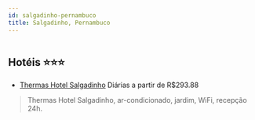 ```yaml
---
id: salgadinho-pernambuco
title: Salgadinho, Pernambuco
---
```


<center><img src="https://static.hotelurbano.com/reservas/prod0/9/9750/5af5b3ca2ff7a_thermas-hotel-salgadinho.jpg" alt="" /></center>


## Hotéis ⭐️⭐️⭐️

-    [Thermas Hotel Salgadinho](https://www.hurb.com/aud/https://www.hurb.com/hoteis/salgadinho/thermas-hotel-salgadinho-9750?cmp=18055) Diárias a partir de R$293.88
   > Thermas Hotel Salgadinho, ar-condicionado, jardim, WiFi, recepção 24h.
